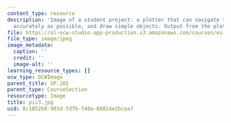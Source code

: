 ```yaml
---
content_type: resource
description: 'Image of a student project: a plotter that can navigate to a point as
  accurately as possible, and draw simple objects. Output from the plotter.'
file: https://ol-ocw-studio-app-production.s3.amazonaws.com/courses/es-293-lego-robotics-spring-2007/8c1052b0903dfd7bf48a68824e2bcaa7_pic3.jpg
file_type: image/jpeg
image_metadata:
  caption: ''
  credit: ''
  image-alt: ''
learning_resource_types: []
ocw_type: OCWImage
parent_title: SP.285
parent_type: CourseSection
resourcetype: Image
title: pic3.jpg
uid: 8c1052b0-903d-fd7b-f48a-68824e2bcaa7
---
```

